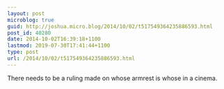 ```yaml
---
layout: post
microblog: true
guid: http://joshua.micro.blog/2014/10/02/t517549364235886593.html
post_id: 40280
date: 2014-10-02T16:39:18+1100
lastmod: 2019-07-30T17:41:44+1100
type: post
url: /2014/10/02/t517549364235886593.html
---
```

There needs to be a ruling made on whose armrest is whose in a cinema.
